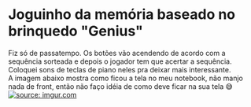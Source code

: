 # Joguinho da memória baseado no brinquedo "Genius"

Fiz só de passatempo.
Os botões vão acendendo de acordo com a sequência sorteada e depois o jogador tem que acertar a sequência. Coloquei sons de teclas de piano neles pra deixar mais interessante.<br>
A imagem abaixo mostra como ficou a tela no meu notebook, não manjo nada de front, então não faço idéia de como deve ficar na sua tela 😅
<a href="https://imgur.com/CXw0gCH"><img src="https://i.imgur.com/CXw0gCH.jpg" title="source: imgur.com" /></a>
